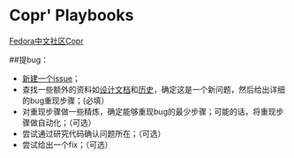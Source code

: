 # Copr' Playbooks 
[Fedora中文社区Copr](http://copr.fdzh.org)



##提bug：

* [新建一个issue](https://github.com/fdzh/Copr/issues/new)；
* 查找一些额外的资料如[设计文档](https://github.com/fdzh/Copr)和[历史](https://github.com/fdzh/Copr/issues)，确定这是一个新问题，然后给出详细的bug重现步骤；(必填）
* 对重现步骤做一些精炼，确定能够重现bug的最少步骤；可能的话，将重现步骤做自动化；（可选）
* 尝试通过研究代码确认问题所在；（可选）
* 尝试给出一个fix；（可选）
